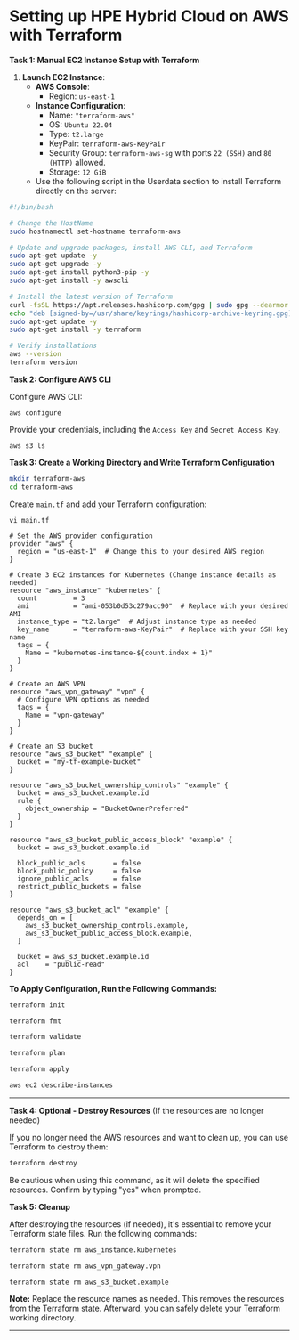 # Setting up HPE Hybrid Cloud on AWS with Terraform

**Task 1: Manual EC2 Instance Setup with Terraform**

1. **Launch EC2 Instance**:
   - **AWS Console**:
     - Region: `us-east-1`
   - **Instance Configuration**:
     - Name: `"terraform-aws"`
     - OS: `Ubuntu 22.04`
     - Type: `t2.large`
     - KeyPair: `terraform-aws-KeyPair`
     - Security Group: `terraform-aws-sg` with ports `22 (SSH)` and `80 (HTTP)` allowed.
     - Storage: `12 GiB`
   - Use the following script in the Userdata section to install Terraform directly on the server:

```bash
#!/bin/bash

# Change the HostName
sudo hostnamectl set-hostname terraform-aws

# Update and upgrade packages, install AWS CLI, and Terraform
sudo apt-get update -y
sudo apt-get upgrade -y
sudo apt-get install python3-pip -y
sudo apt-get install -y awscli

# Install the latest version of Terraform
curl -fsSL https://apt.releases.hashicorp.com/gpg | sudo gpg --dearmor -o /usr/share/keyrings/hashicorp-archive-keyring.gpg
echo "deb [signed-by=/usr/share/keyrings/hashicorp-archive-keyring.gpg] https://apt.releases.hashicorp.com $(lsb_release -cs) main" | sudo tee /etc/apt/sources.list.d/hashicorp.list
sudo apt-get update -y
sudo apt-get install -y terraform

# Verify installations
aws --version
terraform version
```

**Task 2: Configure AWS CLI**

Configure AWS CLI:

```shell
aws configure
```

Provide your credentials, including the `Access Key` and `Secret Access Key`.

```shell
aws s3 ls
```

**Task 3: Create a Working Directory and Write Terraform Configuration**

```bash
mkdir terraform-aws
cd terraform-aws
```

Create `main.tf` and add your Terraform configuration:

```shell
vi main.tf
```

```hcl
# Set the AWS provider configuration
provider "aws" {
  region = "us-east-1"  # Change this to your desired AWS region
}

# Create 3 EC2 instances for Kubernetes (Change instance details as needed)
resource "aws_instance" "kubernetes" {
  count         = 3
  ami           = "ami-053b0d53c279acc90"  # Replace with your desired AMI
  instance_type = "t2.large"  # Adjust instance type as needed
  key_name      = "terraform-aws-KeyPair"  # Replace with your SSH key name
  tags = {
    Name = "kubernetes-instance-${count.index + 1}"
  }
}

# Create an AWS VPN
resource "aws_vpn_gateway" "vpn" {
  # Configure VPN options as needed
  tags = {
    Name = "vpn-gateway"
  }
}

# Create an S3 bucket
resource "aws_s3_bucket" "example" {
  bucket = "my-tf-example-bucket"
}

resource "aws_s3_bucket_ownership_controls" "example" {
  bucket = aws_s3_bucket.example.id
  rule {
    object_ownership = "BucketOwnerPreferred"
  }
}

resource "aws_s3_bucket_public_access_block" "example" {
  bucket = aws_s3_bucket.example.id

  block_public_acls       = false
  block_public_policy     = false
  ignore_public_acls      = false
  restrict_public_buckets = false
}

resource "aws_s3_bucket_acl" "example" {
  depends_on = [
    aws_s3_bucket_ownership_controls.example,
    aws_s3_bucket_public_access_block.example,
  ]

  bucket = aws_s3_bucket.example.id
  acl    = "public-read"
}
```

**To Apply Configuration, Run the Following Commands:**

```bash
terraform init
```

```bash
terraform fmt
```

```bash
terraform validate
```

```bash
terraform plan
```

```bash
terraform apply
```

```bash
aws ec2 describe-instances
```

---

**Task 4: Optional - Destroy Resources** (If the resources are no longer needed)

If you no longer need the AWS resources and want to clean up, you can use Terraform to destroy them:

```bash
terraform destroy
```

Be cautious when using this command, as it will delete the specified resources. Confirm by typing "yes" when prompted.

**Task 5: Cleanup**

After destroying the resources (if needed), it's essential to remove your Terraform state files. Run the following commands:

```bash
terraform state rm aws_instance.kubernetes
```

```bash
terraform state rm aws_vpn_gateway.vpn
```

```bash
terraform state rm aws_s3_bucket.example
```

**Note:** Replace the resource names as needed. This removes the resources from the Terraform state. Afterward, you can safely delete your Terraform working directory.

---
